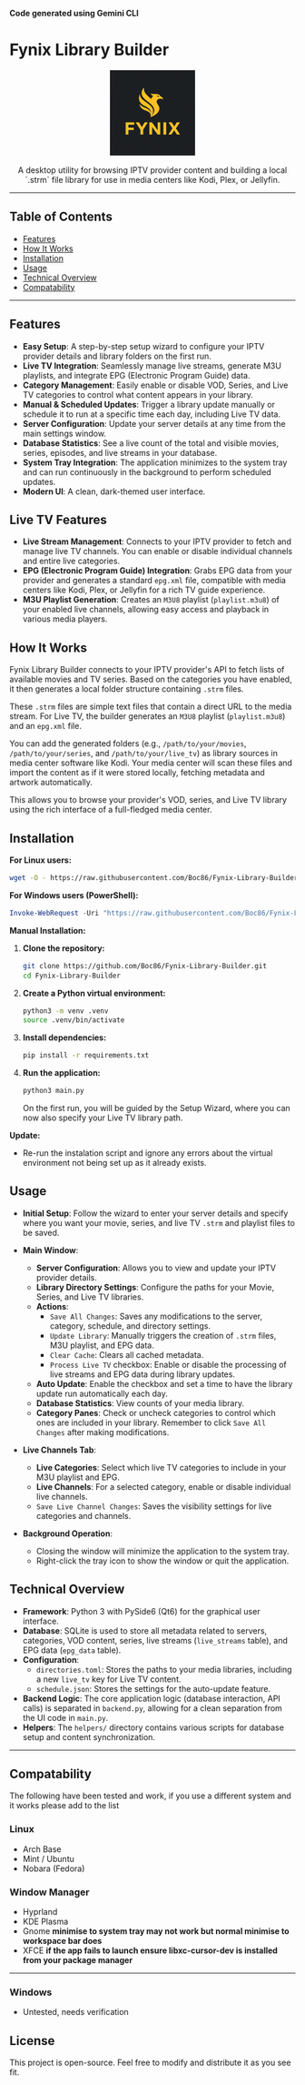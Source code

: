 **Code generated using Gemini CLI**

# Fynix Library Builder

<p align="center">
  <img src="assets/FLB.png" alt="Fynix Library Builder Logo" width="150"/>
</p>

<p align="center">
  A desktop utility for browsing IPTV provider content and building a local `.strm` file library for use in media centers like Kodi, Plex, or Jellyfin.
</p>

---

## Table of Contents

- [Features](#features)
- [How It Works](#how-it-works)
- [Installation](#installation)
- [Usage](#usage)
- [Technical Overview](#technical-overview)
- [Compatability](#compatability)

---

## Features

- **Easy Setup**: A step-by-step setup wizard to configure your IPTV provider details and library folders on the first run.
- **Live TV Integration**: Seamlessly manage live streams, generate M3U playlists, and integrate EPG (Electronic Program Guide) data.
- **Category Management**: Easily enable or disable VOD, Series, and Live TV categories to control what content appears in your library.
- **Manual & Scheduled Updates**: Trigger a library update manually or schedule it to run at a specific time each day, including Live TV data.
- **Server Configuration**: Update your server details at any time from the main settings window.
- **Database Statistics**: See a live count of the total and visible movies, series, episodes, and live streams in your database.
- **System Tray Integration**: The application minimizes to the system tray and can run continuously in the background to perform scheduled updates.
- **Modern UI**: A clean, dark-themed user interface.

## Live TV Features

- **Live Stream Management**: Connects to your IPTV provider to fetch and manage live TV channels. You can enable or disable individual channels and entire live categories.
- **EPG (Electronic Program Guide) Integration**: Grabs EPG data from your provider and generates a standard `epg.xml` file, compatible with media centers like Kodi, Plex, or Jellyfin for a rich TV guide experience.
- **M3U Playlist Generation**: Creates an `M3U8` playlist (`playlist.m3u8`) of your enabled live channels, allowing easy access and playback in various media players.

## How It Works

Fynix Library Builder connects to your IPTV provider's API to fetch lists of available movies and TV series. Based on the categories you have enabled, it then generates a local folder structure containing `.strm` files.

These `.strm` files are simple text files that contain a direct URL to the media stream. For Live TV, the builder generates an `M3U8` playlist (`playlist.m3u8`) and an `epg.xml` file.

You can add the generated folders (e.g., `/path/to/your/movies`, `/path/to/your/series`, and `/path/to/your/live_tv`) as library sources in media center software like Kodi. Your media center will scan these files and import the content as if it were stored locally, fetching metadata and artwork automatically.

This allows you to browse your provider's VOD, series, and Live TV library using the rich interface of a full-fledged media center.

## Installation

**For Linux users:**

```bash
wget -O - https://raw.githubusercontent.com/Boc86/Fynix-Library-Builder/main/install.sh | bash
```

**For Windows users (PowerShell):**

```powershell
Invoke-WebRequest -Uri "https://raw.githubusercontent.com/Boc86/Fynix-Library-Builder/main/install.ps1" -OutFile "$env:TEMP\install.ps1"; Start-Process powershell -Verb RunAs -ArgumentList "-NoProfile -ExecutionPolicy Bypass -File \"$env:TEMP\install.ps1\""
```

**Manual Installation:**

1.  **Clone the repository:**
    ```bash
    git clone https://github.com/Boc86/Fynix-Library-Builder.git
    cd Fynix-Library-Builder
    ```

2.  **Create a Python virtual environment:**
    ```bash
    python3 -m venv .venv
    source .venv/bin/activate
    ```

3.  **Install dependencies:**
    ```bash
    pip install -r requirements.txt
    ```

4.  **Run the application:**
    ```bash
    python3 main.py
    ```
    On the first run, you will be guided by the Setup Wizard, where you can now also specify your Live TV library path.

**Update:**
- Re-run the instalation script and ignore any errors about the virtual environment not being set up as it already exists.

## Usage

- **Initial Setup**: Follow the wizard to enter your server details and specify where you want your movie, series, and live TV `.strm` and playlist files to be saved.

- **Main Window**:
    - **Server Configuration**: Allows you to view and update your IPTV provider details.
    - **Library Directory Settings**: Configure the paths for your Movie, Series, and Live TV libraries.
    - **Actions**: 
        - `Save All Changes`: Saves any modifications to the server, category, schedule, and directory settings.
        - `Update Library`: Manually triggers the creation of `.strm` files, M3U playlist, and EPG data.
        - `Clear Cache`: Clears all cached metadata.
        - `Process Live TV` checkbox: Enable or disable the processing of live streams and EPG data during library updates.
    - **Auto Update**: Enable the checkbox and set a time to have the library update run automatically each day.
    - **Database Statistics**: View counts of your media library.
    - **Category Panes**: Check or uncheck categories to control which ones are included in your library. Remember to click `Save All Changes` after making modifications.

- **Live Channels Tab**:
    - **Live Categories**: Select which live TV categories to include in your M3U playlist and EPG.
    - **Live Channels**: For a selected category, enable or disable individual live channels.
    - `Save Live Channel Changes`: Saves the visibility settings for live categories and channels.

- **Background Operation**:
    - Closing the window will minimize the application to the system tray.
    - Right-click the tray icon to show the window or quit the application.

## Technical Overview

- **Framework**: Python 3 with PySide6 (Qt6) for the graphical user interface.
- **Database**: SQLite is used to store all metadata related to servers, categories, VOD content, series, live streams (`live_streams` table), and EPG data (`epg_data` table).
- **Configuration**: 
    - `directories.toml`: Stores the paths to your media libraries, including a new `live_tv` key for Live TV content.
    - `schedule.json`: Stores the settings for the auto-update feature.
- **Backend Logic**: The core application logic (database interaction, API calls) is separated in `backend.py`, allowing for a clean separation from the UI code in `main.py`.
- **Helpers**: The `helpers/` directory contains various scripts for database setup and content synchronization.

---

## Compatability
The following have been tested and work, if you use a different system and it works please add to the list
### Linux
- Arch Base
- Mint / Ubuntu
- Nobara (Fedora)

### Window Manager
- Hyprland
- KDE Plasma
- Gnome **minimise to system tray may not work but normal minimise to workspace bar does**
- XFCE **if the app fails to launch ensure libxc-cursor-dev is installed from your package manager** 

---

### Windows
- Untested, needs verification

## License

This project is open-source. Feel free to modify and distribute it as you see fit.
